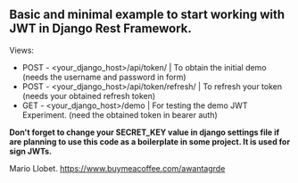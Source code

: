 ## Basic and minimal example to start working with JWT in Django Rest Framework.


Views:

- POST - <your_django_host>/api/token/ | To obtain the initial demo (needs the username and password in form)
- POST - <your_django_host>/api/token/refresh/ | To refresh your token (needs your obtained refresh token)
- GET - <your_django_host>/demo | For testing the demo JWT Experiment. (need the obtained token in bearer auth)

**Don't forget to change your SECRET_KEY value in django settings file if are planning to use this code as a boilerplate in some project. It is used for sign JWTs.**

Mario Llobet.
https://www.buymeacoffee.com/awantagrde